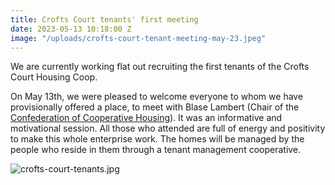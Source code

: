 ```yaml
---
title: Crofts Court tenants' first meeting
date: 2023-05-13 10:18:00 Z
image: "/uploads/crofts-court-tenant-meeting-may-23.jpeg"
---
```


We are currently working flat out recruiting the first tenants of the Crofts Court Housing Coop.

On May 13th, we were pleased to welcome everyone to whom we have provisionally offered a place, to meet with Blase Lambert (Chair of the [Confederation of Cooperative Housing](https://www.cch.coop/our-staff/)). It was an informative and motivational session. All those who attended are full of energy and positivity to make this whole enterprise work. The homes will be managed by the people who reside in them through a tenant management cooperative.

![crofts-court-tenants.jpg](/uploads/crofts-court-tenant-meeting-may-23.jpeg)